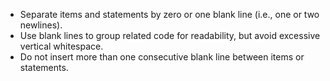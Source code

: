 - Separate items and statements by zero or one blank line (i.e., one or two newlines).
- Use blank lines to group related code for readability, but avoid excessive vertical whitespace.
- Do not insert more than one consecutive blank line between items or statements.
